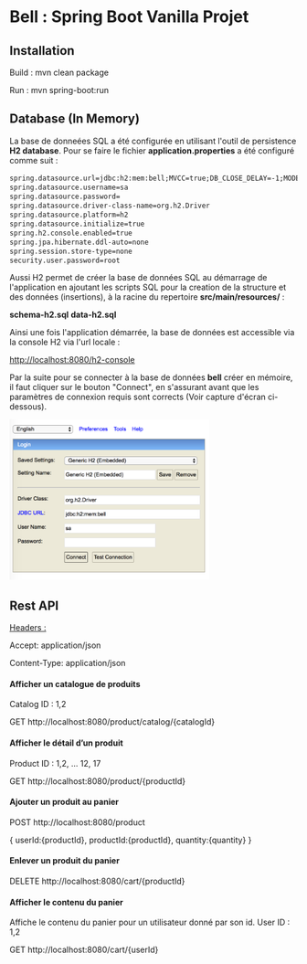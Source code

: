 # Bell : Spring Boot Vanilla Projet

<h2>Installation</h2>

Build : mvn clean package

Run : mvn spring-boot:run


<h2>Database (In Memory)</h2>
 
 La base de donneées SQL a été configurée en utilisant l'outil de persistence 
 <b>H2 database</b>.
 Pour se faire le fichier <b>application.properties</b> a été configuré comme suit : 
 
 ```properties
 spring.datasource.url=jdbc:h2:mem:bell;MVCC=true;DB_CLOSE_DELAY=-1;MODE=MySQL
 spring.datasource.username=sa 
 spring.datasource.password=
 spring.datasource.driver-class-name=org.h2.Driver 
 spring.datasource.platform=h2
 spring.datasource.initialize=true
 spring.h2.console.enabled=true
 spring.jpa.hibernate.ddl-auto=none
 spring.session.store-type=none
 security.user.password=root
 ```
 
Aussi H2 permet de créer la base de données SQL au démarrage de l'application en ajoutant les scripts SQL 
pour la creation de la structure et des données (insertions), à la racine du repertoire <b>src/main/resources/</b> :

<b>schema-h2.sql</b>        <b>data-h2.sql</b>

Ainsi une fois l'application démarrée, la base de données est accessible via la console H2 via l'url locale : 

<a href="http://localhost:8080/h2-console">http://localhost:8080/h2-console</a>

Par la suite pour se connecter à la base de données <b>bell</b> créer en mémoire, il faut cliquer sur le bouton "Connect",
en s'assurant avant que les paramètres de connexion requis sont corrects (Voir capture d'écran ci-dessous).

<img src="./h2Console.png" width="350"/>

<h2>Rest API</h2>

<u>Headers :</u>

Accept: application/json

Content-Type: application/json

<h4>Afficher un catalogue de produits</h4>
Catalog ID : 1,2

GET 
http://localhost:8080/product/catalog/{catalogId}


<h4>Afficher le détail d’un produit</h4>
Product ID : 1,2, ... 12, 17

GET 
http://localhost:8080/product/{productId}


<h4>Ajouter un produit au panier</h4>

POST
http://localhost:8080/product

{
    userId:{productId},
    productId:{productId},
    quantity:{quantity}
}
<br/>

<h4>Enlever un produit du panier</h4>

DELETE
http://localhost:8080/cart/{productId}


<h4>Afficher le contenu du panier</h4>
Affiche le contenu du panier pour un utilisateur donné par son id.
User ID : 1,2


GET
http://localhost:8080/cart/{userId}




